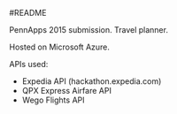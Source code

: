 #README

PennApps 2015 submission. Travel planner.

Hosted on Microsoft Azure.

APIs used:
- Expedia API (hackathon.expedia.com)
- QPX Express Airfare API 
- Wego Flights API
